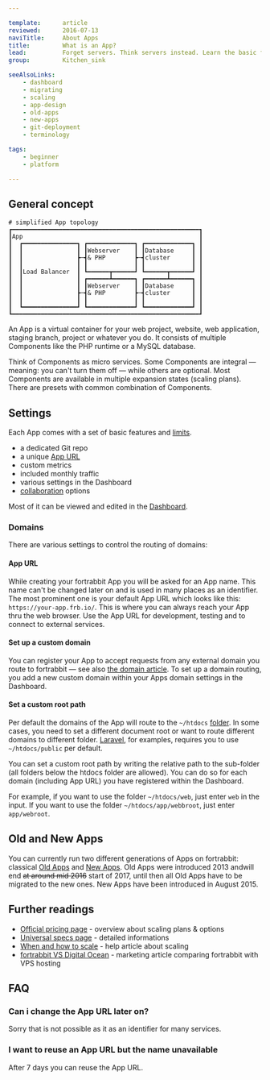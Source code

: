 ```yaml
---

template:      article
reviewed:      2016-07-13
naviTitle:     About Apps
title:         What is an App?
lead:          Forget servers. Think servers instead. Learn the basic fortrabbit concepts.
group:         Kitchen_sink

seeAlsoLinks:
    - dashboard
    - migrating
    - scaling
    - app-design
    - old-apps
    - new-apps
    - git-deployment
    - terminology

tags: 
    - beginner
    - platform

---
```


## General concept

```nohighlight
# simplified App topology
┏━━━━━━━━━━━━━━━━━━━━━━━━━━━━━━━━━━━━━━━━━━━━━━━━━━━━┓
┃App                                                 ┃
┃  ┏━━━━━━━━━━━━━━━┓ ┏━━━━━━━━━━━━━┓ ┏━━━━━━━━━━━━━┓ ┃
┃  ┃               ┃ ┃Webserver    ┃ ┃Database     ┃ ┃
┃  ┃               ┣─┫& PHP        ┣─┫cluster      ┃ ┃
┃  ┃               ┃ ┃             ┃ ┃             ┃ ┃
┃  ┃Load Balancer  ┃ ┗━━━━━━┳━━━━━━┛ ┗━━━━━━┳━━━━━━┛ ┃
┃  ┃               ┃ ┏━━━━━━┻━━━━━━┓ ┏━━━━━━┻━━━━━━┓ ┃
┃  ┃               ┃ ┃Webserver    ┃ ┃Database     ┃ ┃
┃  ┃               ┣─┫& PHP        ┣─┫cluster      ┃ ┃
┃  ┃               ┃ ┃             ┃ ┃             ┃ ┃
┃  ┗━━━━━━━━━━━━━━━┛ ┗━━━━━━━━━━━━━┛ ┗━━━━━━━━━━━━━┛ ┃
┗━━━━━━━━━━━━━━━━━━━━━━━━━━━━━━━━━━━━━━━━━━━━━━━━━━━━┛
```

An App is a virtual container for your web project, website, web application, staging branch, project or whatever you do. It consists of multiple Components like the PHP runtime or a MySQL database. 

Think of Components as micro services. Some Components are integral — meaning: you can't turn them off — while others are optional. Most Components are available in multiple expansion states (scaling plans). There are presets with common combination of Components.



## Settings

Each App comes with a set of basic features and [limits](https://www.fortrabbit.com/specs).

* a dedicated Git repo
* a unique [App URL](#toc-app-url) 
* custom metrics
* included monthly traffic
* various settings in the Dashboard
* [collaboration](collaboration) options

Most of it can be viewed and edited in the [Dashboard](/dashboard).

### Domains

There are various settings to control the routing of domains:

#### App URL

While creating your fortrabbit App you will be asked for an App name. This name can't be changed later on and is used in many places as an identifier. The most prominent one is your default App URL which looks like this: `https://your-app.frb.io/`. This is where you can always reach your App thru the web browser. Use the App URL for development, testing and to connect to external services.

#### Set up a custom domain

You can register your App to accept requests from any external domain you route to fortrabbit — see also [the domain article](/about-domains). To set up a domain routing, you add a new custom domain within your Apps domain settings in the Dashboard. 


#### Set a custom root path

Per default the domains of the App will route to the `~/htdocs` [folder](directory-structure). In some cases, you need to set a different document root or want to route different domains to different folder. [Laravel](/install-laravel), for examples, requires you to use `~/htdocs/public` per default.

You can set a custom root path by writing the relative path to the sub-folder (all folders below the htdocs folder are allowed). You can do so for each domain (including App URL) you have registered within the Dashboard.

For example, if you want to use the folder `~/htdocs/web`, just enter `web` in the input. If you want to use the folder `~/htdocs/app/webbroot`, just enter `app/webroot`.





## Old and New Apps

You can currently run two different generations of Apps on fortrabbit: classical [Old Apps](old-apps) and [New Apps](new-apps). Old Apps were introduced 2013 andwill end ~~at around mid 2016~~ start of 2017, until then all Old Apps have to be migrated to the new ones. New Apps have been introduced in August 2015. 

## Further readings

* [Official pricing page](http://www.fortrabbit.com/pricing) - overview about scaling plans & options
* [Universal specs page](http://www.fortrabbit.com/specs) - detailed informations
* [When and how to scale](/scaling) - help article about scaling
* [fortrabbit VS Digital Ocean](http://www.fortrabbit.com/why-not-digitalocean) - marketing article comparing fortrabbit with VPS hosting

## FAQ

### Can i change the App URL later on?

Sorry that is not possible as it as an identifier for many services.

### I want to reuse an App URL but the name unavailable

After 7 days you can reuse the App URL.



